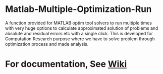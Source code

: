 # Matlab-Multiple-Optimization-Run
A function provided for MATLAB optim tool solvers to run multiple times with very huge options to calculate approximated solution of problems and absolute and residual errors etc with a single click. This is developed for Computation Research purpose where we have to solve problem through optimization process and made analysis.  

# For documentation, See [Wiki](https://github.com/asdkazmi/Matlab-Multiple-Optimization-Run/wiki)

